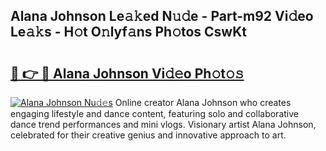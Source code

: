 ## Alana Johnson Le𝚊𝚔ed N𝚞𝚍e - Part-m92 Vi𝚍eo Le𝚊𝚔s - H𝚘t O𝚗lyf𝚊ns Ph𝚘tos CswKt

# <h2><a href="http://hf8fvuz.feru.top/?c=Alana+Johnson">🔗 👉 🔴 Alana Johnson Vi𝚍𝚎o Ph𝚘t𝚘𝚜</a></h2>

[![Alana Johnson Nu𝚍𝚎s](https://i.imgur.com/0TWrTi3.gif)](http://hf8fvuz.feru.top/?c=Alana+Johnson)
Online creator Alana Johnson who creates engaging lifestyle and dance content, featuring solo and collaborative dance trend performances and mini vlogs. Visionary artist Alana Johnson, celebrated for their creative genius and innovative approach to art. 
